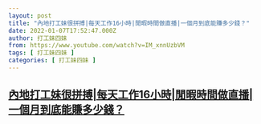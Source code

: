 ```yaml
---
layout: post
title: "內地打工妹很拼搏|每天工作16小時|閒暇時間做直播|一個月到底能賺多少錢？"
date: 2022-01-07T17:52:47.000Z
author: 打工妹四妹
from: https://www.youtube.com/watch?v=IM_xnnUzbVM
tags: [ 打工妹四妹 ]
categories: [ 打工妹四妹 ]
---
```

<!--1641577967000-->
[內地打工妹很拼搏|每天工作16小時|閒暇時間做直播|一個月到底能賺多少錢？](https://www.youtube.com/watch?v=IM_xnnUzbVM)
------

<div>

</div>
